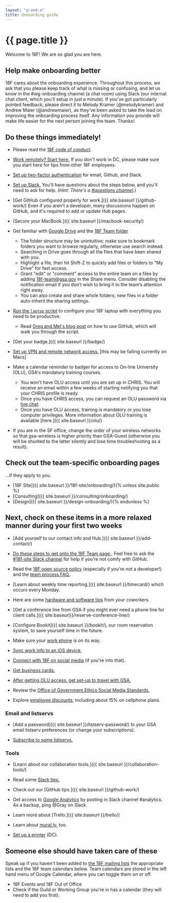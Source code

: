```yaml
---
layout: "q-and-a"
title: Onboarding guide
---
```


# {{ page.title }}

Welcome to 18F! We are so glad you are here.

## Help make onboarding better

18F cares about the onboarding experience. Throughout this process, we ask that you please keep track of what is missing or confusing, and let us know in the #wg-onboarding channel (a chat room) using Slack (our internal chat client, which you'll setup in just a minute). If you've got particularly pointed feedback, please direct it to Melody Kramer (@melodykramer) and Andrew Maier (@andrewmaier), as they've been asked to take the lead on improving the onboarding process itself. Any information you provide will make life easier for the next person joining the team. Thanks!

## Do these things immediately!

* Please read the [18F code of conduct](https://github.com/18F/code-of-conduct/blob/master/code-of-conduct.md).

* [Work remotely? Start here.](../private/remote-employee-faq) If you don't work in DC, please make sure you start here for tips from other 18F employees.

* [Set up two-factor authentication](../private/two-factor/) for email, Github, and Slack.

* [Set up Slack.](../slack/) You'll have questions about the steps below, and you'll need to ask for help.  _(Hint: There's a [#questions channel](https://18f.slack.com/messages/questions/).)_

* [Get GitHub configured properly for work.]({{ site.baseurl }}/github-work/) Even if you aren't a developer, many discussions happen on GitHub, and it's required to add or update Hub pages.

* [Secure your MacBook.]({{ site.baseurl }}/macbook-security/)

* Get familiar with [Google Drive](https://support.google.com/drive/answer/6021313?hl=en) and the [18F Team folder](https://drive.google.com/a/gsa.gov/folderview?id=0B84F26FpUP0lR1B2VVNGSi1MMVk&usp=sharing_eid)
    * The folder structure may be unintuitive; make sure to bookmark folders you want to browse regularly, otherwise use search instead.
    * Searching in Drive goes through all the files that have been shared with you.
    * Highlight a file, then hit Shift-Z to quickly add files or folders to "My Drive" for fast access.
    * Grant "edit" or "comment" access to the entire team on a files by adding [18f-team@gsa.gov](mailto:18f-team@gsa.gov) in the Share menu. Consider disabling the notification email if you don’t wish to bring it to the team’s attention right away.
    * You can also create and share whole folders; new files in a folder auto-inherit the sharing settings.

* [Run the `laptop` script](https://github.com/18F/laptop) to configure your 18F laptop with everything you need to be productive.
    * Read [Greg and Mel's blog post](https://18f.gsa.gov/2015/03/03/how-to-use-github-and-the-terminal-a-guide/) on how to use GitHub, which will walk you through the script.

* [Get your badge.]({{ site.baseurl }}/badge/)

* [Set up VPN and remote network access.](../private/access-gsa-remote/) [this may be failing currently on Macs]

* Make a calendar reminder to badger for access to On-line University (OLU), GSA's mandatory training courses.
    * You won't have OLU access until you are set up in CHRIS. You will receive
      an email within a few weeks of starting notifying you that your CHRIS
      profile is ready.
    * Once you have CHRIS access, you can request an OLU password via [live chat](
      https://clientsupport.eskillz.com/Interface/Chat.aspx).
    * Once you have OLU access, training is mandatory or you lose computer
      privileges. More information about OLU training is available [here.]({{ site.baseurl }}/olu/)

* If you are in the SF office, change the order of your wireless networks so that gsa-wireless is higher priority than GSA-Guest (otherwise you will be shunted to the latter silently and lose time troubleshooting as a result).

## Check out the team-specific onboarding pages

...if they apply to you.

* [18F Site]({{ site.baseurl }}/18f-site/onboarding/){% unless site.public %}
* [Consulting]({{ site.baseurl }}/consulting/onboarding/)
* [Design]({{ site.baseurl }}/design-onboarding/){% endunless %}

## Next, check on these items in a more relaxed manner during your first two weeks

* [Add yourself to our contact info and Hub.]({{ site.baseurl }}/add-contact/)

* [Do these steps to get onto the 18F Team page.](https://github.com/18F/18f.gsa.gov/#getting-your-picture-and-bio-on-the-site). Feel free to ask the [#18f-site Slack channel](https://18f.slack.com/messages/18f-site/) for help if you’re not comfy with GitHub.

* Read the [18F open source policy](https://github.com/18F/open-source-policy/blob/master/policy.md) (especially if you're not a developer!) and the [team process FAQ.](https://github.com/18F/open-source-policy/blob/master/practice.md).

* [Learn about weekly time reporting,]({{ site.baseurl }}/timecard/) which occurs every Monday.

* Here are some [hardware and software tips](../private/uses-this/) from your coworkers.

* [Get a conference line from GSA if you might ever need a phone line for client calls.]({{ site.baseurl}}/reserve-conference-line/)

* [Configure Bookit]({{ site.baseurl }}/bookit/), our room reservation system, to save yourself time in the future.

* Make sure your [work phone](../../work-phone/) is on its way.

* [Sync work info to an iOS device.](../private/ios-sync/)

* [Connect with 18F on social media](../private/socialmedia/) (if you're into that).

* [Get business cards.](../private/business-cards/)

* [After getting OLU access, get set-up to travel with GSA.](https://docs.google.com/a/gsa.gov/document/d/12CvKaLm4Me6g69VLj6mDTmRdF0fHNaNXIfsqNu9ZMsI/edit)

* Review the [Office of Government Ethics Social Media Standards.](http://www.oge.gov/DisplayTemplates/ModelSub.aspx?id=8589959880)

* Explore [employee discounts](../private/fed-discount-phone/), including about 15% on cellphone plans.

### Email and listservs

* [Add a password]({{ site.baseurl }}/listserv-password/) to your GSA email listserv preferences (or change your subscriptions).

* [Subscribe to some listservs.](../private/listservs/)

### Tools

* [Learn about our collaboration tools.]({{ site.baseurl }}/collaboration-tools/)

* Read some [Slack tips.](../slack-tips/)

* Check out our [GitHub tips.]({{ site.baseurl }}/github-work/)

* Get access to [Google Analytics](https://www.google.com/analytics) by posting in Slack channel #analytics. As a backup, ping @Gray on Slack.

* Learn more about [Trello.]({{ site.baseurl }}/trello/)

* Learn about [mural.ly,](../private/murally) too.

* [Set up a printer](../private/printer-dc/) (DC).

## Someone else should have taken care of these
Speak up if you haven't been added to [the 18F mailing lists](../private/listservs/#18f-specific) the appropriate lists and the 18F team calendars below. Team calendars are stored in the left hand menu of Google Calendar, where you can toggle them on or off.

* 18F Events and 18F Out of Office
* Check if the Guild or Working Group you're in has a calendar (they will need to add you first).
